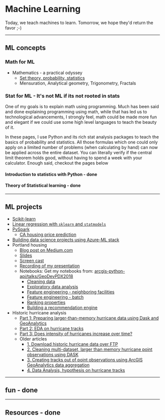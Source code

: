 # Machine Learning
Today, we teach machines to learn. Tomorrow, we hope they'd return the favor ;-)

-------------------------------------------
## ML concepts
### Math for ML
- Mathematics - a practical odyssey
  - [Set theory, probability, statistics](math/math-practical-odyssey-1.html)
  - Mensuration, Analytical geometry, Trigonometry, Fractals

### Stat for ML - It's not ML if its not rooted in stats
One of my goals is to explain math using programming. Much has been said and done explaining programming using math, while that has led us to technological advancements, I strongly feel, math could be made more fun and elegant if we could use some high level languages to teach the beauty of it.

In these pages, I use Python and its rich stat analysis packages to teach the basics of probability and statistics. All those formulas which one could only apply on a limited number of problems (when calculating by hand) can now be applied across the entire dataset. You can literally verify if the central limit theorem holds good, without having to spend a week with your calculator. Enough said, checkout the pages below

#### Introduction to statistics with Python - done


#### Theory of Statistical learning - done


-------------------------------------------
## ML projects
- [Scikit-learn](projects/sklearn-1.html)
- [Linear regression with `sklearn` and `statmodels`](projects/sklearn_statmoels_linear_regression.html)
- [PySpark](pySpark/getting-started-pyspark.html)
  - [CA housing price prediction](pySpark/spark-ml-CA-housing.html)
- [Building data science projects using Azure-ML stack](azure-ml-data-science.html)
- Portland housing
  - [Blog post on Medium.com](https://medium.com/geoai/house-hunting-the-data-scientist-way-b32d93f5a42f)
  - [Slides](https://slides.com/atma_mani/deck-1)
  - [Screen cast](https://youtu.be/nDChU97sSB0)
  - [Recording of my presentation](https://youtu.be/CAryqB8Bl5o)
  - Notebooks:
    Get my notebooks from: [arcgis-python-api/talks/GeoDevPDX2018](https://github.com/Esri/arcgis-python-api/tree/master/talks/GeoDevPDX2018)
    - [Cleaning data](projects/portland-housing-clean-housing-data.html)
    - [Exploratory data analysis](projects/portland-housing-exploratory-data-analysis.html)
    - [Feature engineering - neighboring facilities](projects/portland-housing-feature-engineering-neighboring-facilities.html)
    - [Feature engineering - batch](projects/portland-housing-feature-engineering-neighboring-facilities-batch.html)
    - [Ranking properties](projects/portland-housing-rank-properties-using-features.html)
    - [Building a recommendation engine](projects/portland-housing-build-recommendation-engine.html)
- Historic hurricane analysis
  - [Part 1: Preparing larger-than-memory hurricane data using Dask and GeoAnalytics](projects/part1_prepare_hurricane_data.html)
  - [Part 2: EDA on hurricane tracks](projects/part2_explore_hurricane_tracks.html)
  - [Part 3: Does intensity of hurricanes increase over time?](projects/part3_analyze_hurricane_tracks.html)
  - Older articles
    - [1. Download historic hurricane data over FTP](projects/hurr1-download_hurricane_raw_over_ftp.html)
    - [2. Cleaning multi-dataset, larger than memory hurricane point observations using DASK](projects/hurr2-cleaning_hurricane_observations_with_dask.html)
    - [3. Creating tracks out of point observations using ArcGIS GeoAnalytics data aggregation](projects/hurr3-creating_hurricane_tracks_using_geoanalytics.html)
    - [4. Data Analysis, hypothesis on hurricane tracks](projects/hurr4-analyzing_hurricane_tracks.html)
------------------------------------------
## fun - done

------------------------------------------
## Resources - done
 
